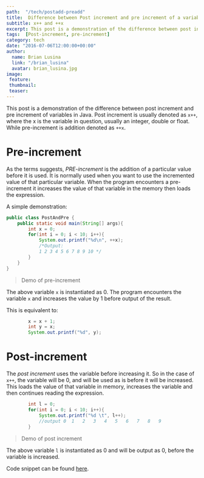 ```yaml
---
path:  "/tech/postadd-preadd"
title:  Difference between Post increment and pre increment of a variable
subtitle: x++ and ++x
excerpt: This post is a demonstration of the difference between post increment and pre increment of variables in Java. Post increment is usually denoted as `x++`, where the x is the variable in question, usually an integer, double or float. While pre-increment is addition denoted as `++x`.
tags:  [Post-increment, pre-increment]
category: tech
date: "2016-07-06T12:00:00+00:00"
author:
  name: Brian Lusina
  link: "/brian_lusina"
  avatar: brian_lusina.jpg
image: 
 feature: 
 thumbnail: 
 teaser: 
---
```


This post is a demonstration of the difference between post increment and pre increment of variables in Java. Post increment is usually denoted as `x++`, where the x is the variable in question, usually an integer, double or float. While pre-increment is addition denoted as `++x`.

# Pre-increment

As the terms suggests, _PRE-increment_ is the addition of a particular value before it is used. It is normally used when you want to use the incremented value of that particular variable. When the program encounters a pre-increment it increases the value of that variable in the memory then loads the expression.

A simple demonstration:

```java
public class PostAndPre {
    public static void main(String[] args){
        int x = 0;
        for(int i = 0; i < 10; i++){
            System.out.printf("%d\n", ++x);
            /*Output:
            1 2 3 4 5 6 7 8 9 10 */
        }
    }
}
```

> Demo of pre-increment

The above variable `x` is instantiated as 0. The program encounters the variable `x` and increases the value by 1 before output of the result.

This is equivalent to:

```Java
	    x = x + 1;
		int y = x;
	    System.out.printf("%d", y);
```

# Post-increment

The _post increment_ uses the variable before increasing it. So in the case of `x++`, the variable will be 0, and will be used as is before it will be increased. This loads the value of that variable in memory, increases the variable and then continues reading the expression.

```java
        int l = 0;
        for(int i = 0; i < 10; i++){
            System.out.printf("%d \t", l++);
			//output 0 	1 	2 	3 	4 	5 	6 	7 	8 	9
        }
```

> Demo of post increment

The above variable `l` is instantiated as 0 and will be output as 0, before the variable is increased.

Code snippet can be found [here](https://github.com/BrianLusina/Java-Playground/blob/master/Toy%20Problems/src/PostAndPre/PostAndPre.java).
